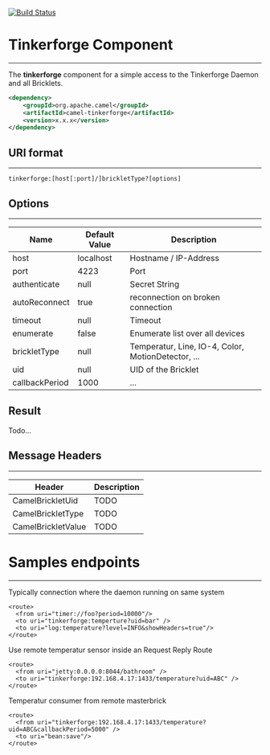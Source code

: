 [![Build Status](https://travis-ci.org/eddi888/camel-tinkerforge.svg?branch=master)](https://travis-ci.org/eddi888/camel-tinkerforge)
# Tinkerforge Component
------------------------------------------

The **tinkerforge** component for a simple access to the Tinkerforge Daemon and all Bricklets.
```xml
<dependency>
    <groupId>org.apache.camel</groupId>
    <artifactId>camel-tinkerforge</artifactId>
    <version>x.x.x</version>
</dependency>
```

## URI format
----------------------------------------------

```
tinkerforge:[host[:port]/]brickletType?[options]
```

## Options
------------------------------------------------


Name           | Default Value | Description
-------------- | ------------- | -------------
host           | localhost     | Hostname / IP-Address
port           | 4223          | Port
authenticate   | null          | Secret String
autoReconnect  | true          | reconnection on broken connection
timeout        | null          | Timeout
enumerate      | false         | Enumerate list over all devices
brickletType   | null          | Temperatur, Line, IO-4, Color, MotionDetector, ...
uid            | null          | UID of the Bricklet
callbackPeriod | 1000          | ...
Result
----------------------------------------------------
Todo...


## Message Headers
---------------------------------------------------

Header             | Description
------------------ | -------------
CamelBrickletUid   | TODO         
CamelBrickletType  | TODO         
CamelBrickletValue | TODO         

# Samples endpoints
---------------------------------------------------
Typically connection where the daemon running on same system 
```
<route>
  <from uri="timer://foo?period=10000"/>
  <to uri="tinkerforge:temperture?uid=bar" />
  <to uri="log:temperature?level=INFO&showHeaders=true"/>
</route>

```

Use remote temperatur sensor inside an Request Reply Route
```
<route>
  <from uri="jetty:0.0.0.0:8044/bathroom" />
  <to uri="tinkerforge:192.168.4.17:1433/temperature?uid=ABC" />
</route>

```

Temperatur consumer from remote masterbrick 
```
<route>
  <from uri="tinkerforge:192.168.4.17:1433/temperature?uid=ABC&callbackPeriod=5000" />
  <to uri="bean:save"/>
</route>
```

<dl>
   <br/>
   <br/>
   <br/>
   <br/>
   <br/>
   <br/>
   <br/>
</dl>

